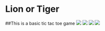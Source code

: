 # Lion or Tiger
##This is a basic tic tac toe game
![](screenshot/img1.png)
![](screenshot/img2.png)
![](screenshot/img3.png)
![](screenshot/img4.png)
